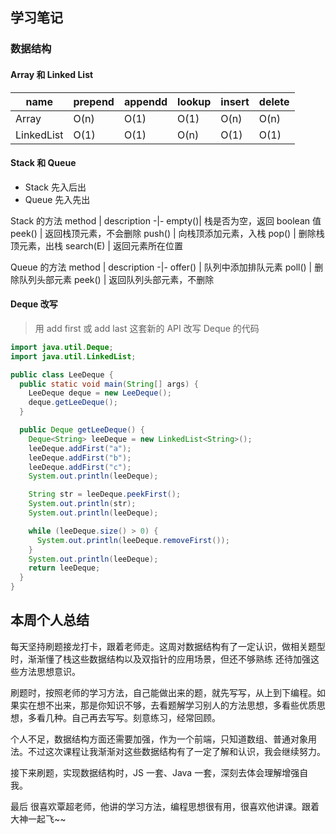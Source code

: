 ## 学习笔记

### 数据结构

#### Array 和 Linked List

| name       | prepend | appendd | lookup | insert | delete |
| ---------- | ------- | ------- | ------ | ------ | ------ |
| Array      | O(n)    | O(1)    | O(1)   | O(n)   | O(n)   |
| LinkedList | O(1)    | O(1)    | O(n)   | O(1)   | O(1)   |

#### Stack 和 Queue

- Stack 先入后出
- Queue 先入先出

Stack 的方法
method | description
-|-
empty()| 栈是否为空，返回 boolean 值
peek() | 返回栈顶元素，不会删除
push() | 向栈顶添加元素，入栈
pop() | 删除栈顶元素，出栈
search(E) | 返回元素所在位置

Queue 的方法
method | description
-|-
offer() | 队列中添加排队元素
poll() | 删除队列头部元素
peek() | 返回队列头部元素，不删除

#### Deque 改写

> 用 add first 或 add last 这套新的 API 改写 Deque 的代码

```java
import java.util.Deque;
import java.util.LinkedList;

public class LeeDeque {
  public static void main(String[] args) {
    LeeDeque deque = new LeeDeque();
    deque.getLeeDeque();
  }

  public Deque getLeeDeque() {
    Deque<String> leeDeque = new LinkedList<String>();
    leeDeque.addFirst("a");
    leeDeque.addFirst("b");
    leeDeque.addFirst("c");
    System.out.println(leeDeque);

    String str = leeDeque.peekFirst();
    System.out.println(str);
    System.out.println(leeDeque);

    while (leeDeque.size() > 0) {
      System.out.println(leeDeque.removeFirst());
    }
    System.out.println(leeDeque);
    return leeDeque;
  }
}
```

## 本周个人总结

每天坚持刷题接龙打卡，跟着老师走。这周对数据结构有了一定认识，做相关题型时，渐渐懂了栈这些数据结构以及双指针的应用场景，但还不够熟练 还待加强这些方法思想意识。

刷题时，按照老师的学习方法，自己能做出来的题，就先写写，从上到下编程。如果实在想不出来，那是你知识不够，去看题解学习别人的方法思想，多看些优质思想，多看几种。自己再去写写。刻意练习，经常回顾。

个人不足，数据结构方面还需要加强，作为一个前端，只知道数组、普通对象用法。不过这次课程让我渐渐对这些数据结构有了一定了解和认识，我会继续努力。

接下来刷题，实现数据结构时，JS 一套、Java 一套，深刻去体会理解增强自我。

最后 很喜欢覃超老师，他讲的学习方法，编程思想很有用，很喜欢他讲课。跟着大神一起飞~~
